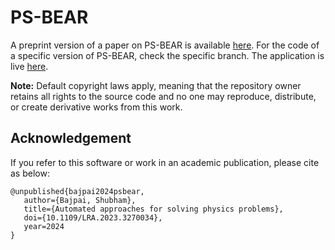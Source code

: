 # PS-BEAR

A preprint version of a paper on PS-BEAR is available [here](http://dx.doi.org/10.13140/RG.2.2.13956.54409). For the code of a specific version of PS-BEAR, check the specific branch. The application is live [here](https://psbear.streamlit.app/).

**Note:** Default copyright laws apply, meaning that the repository owner retains all rights to the source code and no one may reproduce, distribute, or create derivative works from this work.

## Acknowledgement

If you refer to this software or work in an academic publication, please cite as below:

```
@unpublished{bajpai2024psbear,
   author={Bajpai, Shubham},
   title={Automated approaches for solving physics problems},
   doi={10.1109/LRA.2023.3270034},
   year=2024
}
```
